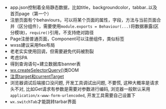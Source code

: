 - app.json控制着全局静态数据，比如title，backgroundcolor，tabbar..以及首页page（第一个）
- 注册页面有个behaviours，可以将某个页面的属性，字段，方法与当前页面合并（区分组件），需要使用`module.exports = Behaviour(...)`将数据暴露(区分模块)，`require()`引用，不支持绝对路径
- Page注册普通页面，Component可以注册组件，类似标签
- wxss建议采用flex布局
- 老老实实使用回调，但需要避免代码被割裂
- 考虑SPA
- 得到查询语句+建立数据库banner表
- [wx.createSelectorQuery()](https://developers.weixin.qq.com/miniprogram/dev/api/wxml/wx.createSelectorQuery.html)类DOM
- [注意target和currentTarget](https://blog.csdn.net/Syleapn/article/details/81289337)
- 浏览器调试后端接口没问题, 开发工具调试出问题, 不要慌, 这种大概率是请求头不对, 比如Get请求有参数是需要对参数进行编码, 浏览器一般默认采用`application/x-www-form-urlencoded`, 开发工具需要自己设置下
- `wx.switchTab`才能跳转tarbar界面

